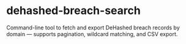 # dehashed-breach-search
Command-line tool to fetch and export DeHashed breach records by domain — supports pagination, wildcard matching, and CSV export.

